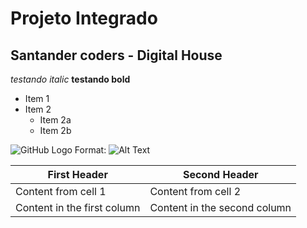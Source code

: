 # Projeto Integrado 
## Santander coders - Digital House


*testando italic*
**testando bold**

* Item 1
* Item 2
  * Item 2a
  * Item 2b

![GitHub Logo](/images/logo.png)
Format: ![Alt Text](url)

First Header | Second Header
------------ | -------------
Content from cell 1 | Content from cell 2
Content in the first column | Content in the second column
